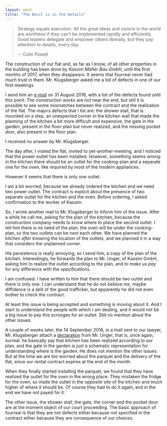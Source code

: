 ```yaml
---
layout: post
title: "The Devil is in the Details"
---
```


> Strategy equals execution. All the great ideas and visions in the
> world are worthless if they can't be implemented rapidly and
> efficiently. Good leaders delegate and empower others liberally, but
> they pay attention to details, every day.
> 
> -- Colin Powell

The construction of our flat and, as far as I know, of all other
properties in the building has been done by _Kassim Maher Bau GmbH_,
until the first months of 2017, when they disappears.  It seems that
fourreal never had much trust in them.  Mr. Klugsberger asked me a
list of defects in one of our first meetings.

I send him an [e-mail][e-mail] on 31 August 2016, with a list of the
defects found until this point.  The construction works are not near
the end, but still it is possible to see some mismatches between the
contract and the realization of the flat.  The majors defects that I
list are: the shower stall, that is mounted on a step, an unexpected
corner in the kitchen wall that made the planning of the kitchen a bit
more difficult and expensive, the gate in the garden, present in the
floor-plan but never realized, and the missing pocket door, also
present in the floor plan.

I received no answer by Mr. Klugsberger.

The day after, I visited the flat, invited to yet-another-meeting, and
I noticed that the power outlet has been installed.  However,
something seems wrong: in the kitchen there should be an outlet for
the cooking-plan and a separate one for the oven, like required by
most of the modern appliances.

However it seems that there is only one outlet.

I am a bit worried, because we already ordered the kitchen and we need
two power outlet.  The contract is explicit about the presence of two
separate outlet for the kitchen and the oven. Before ordering, I asked
confirmation to the worker of Kassim.

So, I wrote another mail to Mr. Klugsberger to inform him of the
issue.  After a while he call me, asking for the plan of the kitchen,
because the construction company needs to know where to place the
second outlet.  I tell him there is no need of the plan: the oven will
be under the cooking-plan, so the two outlets can be next each other.
We have planned the kitchen _after_ knowing the location of the
outlets, and we planned it in a way that considers the unplanned
corner.

His persistence is really annoying, so I send him, a copy of the plan
of the kitchen.  Interestingly, he forwards the plan to Mr. Unger, of
Kassim GmbH, asking him to realize the outlet according to the plan,
and _to make us pay_ for any difference with the specifications.

I am confused.  I have written to him that there should be two outlet
and there is only one.  I can understand that he do not believe me,
maybe diffidence is a skill of the good trafficker, but apparently he
did not even bother to check the contract.

At least this issue is being accepted and something is moving about
it.  And I start to understand the people with which I am dealing, and
it would not be a big issue to pay this scrooges for an outlet.  Still
no mention about the other issues.

A couple of weeks later, the 14 September 2016, in a mail sent to our
lawyer, Mr. Klugsberger attach a [declaration][unger-declaration] from
Mr. Unger, that is, once again, surreal: he basically say that kitchen
has been realized according to our plan, and the gate in the garden is
just a schematic representation for understanding where is the garden.
He does not mention the other issues.  But at the time we are too
worried about the parquet and the delivery of the flat, since our
rental contract expires at the end of the month.

When they finally started installing the parquet, we found that they
have realized the outlet for the oven in the wrong place. They
mistaken the fridge for the oven, so made the outlet in the opposite
site of the kitchen and much higher of where it should be.  Of course
they had to do it again, and in the end we have not payed for it.

The other issue, the shower stall, the gate, the corner and the pocket
door are at the moment object of our court proceeding.  The basic
approach of fourreal is that they are not defects either because not
specified in the contract either because they are consequence of our
choices.

[e-mail]: /assets/docs/mails/mail-20160831.pdf
[unger-declaration]: /assets/docs/unger_declaration-20160914.pdf
